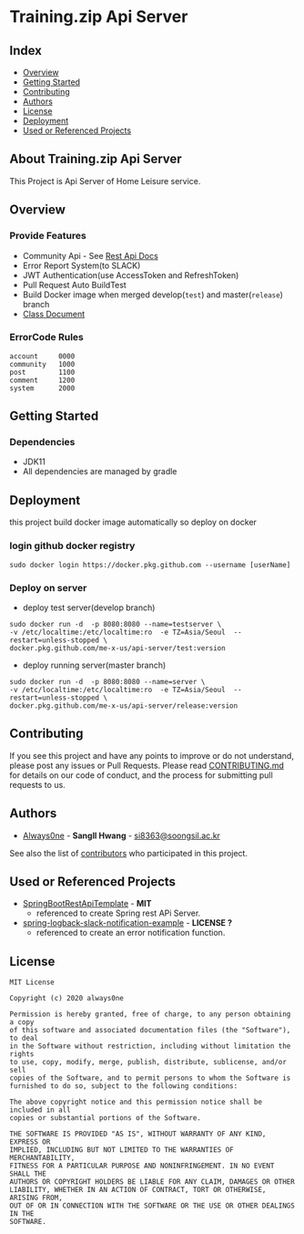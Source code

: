 # Training.zip Api Server
## Index
  - [Overview](#overview) 
  - [Getting Started](#getting-started)
  - [Contributing](#contributing)
  - [Authors](#authors)
  - [License](#license)
  - [Deployment](#deployment)
  - [Used or Referenced Projects](Used-or-Referenced-Projects)
## About Training.zip Api Server
This Project is Api Server of Home Leisure service.

## Overview
### Provide Features
- Community Api - See [Rest Api Docs](https://me-x-us.github.io/api-server/ApiDocs.html)
- Error Report System(to SLACK)
- JWT Authentication(use AccessToken and RefreshToken)
- Pull Request Auto BuildTest
- Build Docker image when merged develop(`test`) and master(`release`) branch
- [Class Document](https://me-x-us.github.io/api-server/)  

### ErrorCode Rules
```
account 	0000
community	1000
post	  	1100
comment		1200
system		2000
   ```
## Getting Started
### Dependencies
- JDK11
- All dependencies are managed by gradle
## Deployment
this project build docker image automatically so deploy on docker
### login github docker registry
    sudo docker login https://docker.pkg.github.com --username [userName]
### Deploy on server
- deploy test server(develop branch)
```shell script
sudo docker run -d  -p 8080:8080 --name=testserver \
-v /etc/localtime:/etc/localtime:ro  -e TZ=Asia/Seoul  --restart=unless-stopped \
docker.pkg.github.com/me-x-us/api-server/test:version
```
- deploy running server(master branch)
```shell script
sudo docker run -d  -p 8080:8080 --name=server \
-v /etc/localtime:/etc/localtime:ro  -e TZ=Asia/Seoul  --restart=unless-stopped \
docker.pkg.github.com/me-x-us/api-server/release:version
```
## Contributing

If you see this project and have any points to improve or do not understand, please post any issues or Pull Requests.
Please read [CONTRIBUTING.md](CONTRIBUTING.md) for details on our code
of conduct, and the process for submitting pull requests to us.

## Authors
  - [Always0ne](https://github.com/Always0ne) - **SangIl Hwang** - <si8363@soongsil.ac.kr>

See also the list of [contributors](https://github.com/me-x-us/api-server/contributors)
who participated in this project.
## Used or Referenced Projects
- [SpringBootRestApiTemplate](https://github.com/always0ne/SpringBootRestApiTemplate) - **MIT** 
    - referenced to create Spring rest APi Server.
 - [spring-logback-slack-notification-example](https://github.com/brant-hwang/spring-logback-slack-notification-example) - **LICENSE ?** 
    - referenced to create an error notification function.

## License
```
MIT License

Copyright (c) 2020 always0ne

Permission is hereby granted, free of charge, to any person obtaining a copy
of this software and associated documentation files (the "Software"), to deal
in the Software without restriction, including without limitation the rights
to use, copy, modify, merge, publish, distribute, sublicense, and/or sell
copies of the Software, and to permit persons to whom the Software is
furnished to do so, subject to the following conditions:

The above copyright notice and this permission notice shall be included in all
copies or substantial portions of the Software.

THE SOFTWARE IS PROVIDED "AS IS", WITHOUT WARRANTY OF ANY KIND, EXPRESS OR
IMPLIED, INCLUDING BUT NOT LIMITED TO THE WARRANTIES OF MERCHANTABILITY,
FITNESS FOR A PARTICULAR PURPOSE AND NONINFRINGEMENT. IN NO EVENT SHALL THE
AUTHORS OR COPYRIGHT HOLDERS BE LIABLE FOR ANY CLAIM, DAMAGES OR OTHER
LIABILITY, WHETHER IN AN ACTION OF CONTRACT, TORT OR OTHERWISE, ARISING FROM,
OUT OF OR IN CONNECTION WITH THE SOFTWARE OR THE USE OR OTHER DEALINGS IN THE
SOFTWARE.
```
